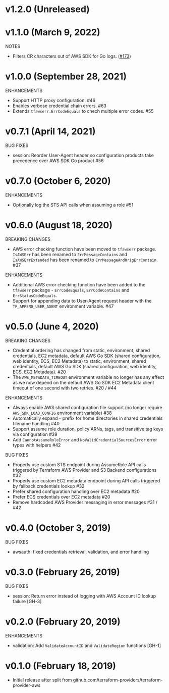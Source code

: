 # v1.2.0 (Unreleased)

# v1.1.0 (March 9, 2022)

NOTES

* Filters CR characters out of AWS SDK for Go logs. ([#173](https://github.com/hashicorp/aws-sdk-go-base/pull/173))

# v1.0.0 (September 28, 2021)

ENHANCEMENTS

* Support HTTP proxy configuration. #46
* Enables verbose credential chain errors. #63
* Extends `tfawserr.ErrCodeEquals` to chech multiple error codes. #55

# v0.7.1 (April 14, 2021)

BUG FIXES

* session: Reorder User-Agent header so configuration products take precedence over AWS SDK Go product #56

# v0.7.0 (October 6, 2020)

ENHANCEMENTS

* Optionally log the STS API calls when assuming a role #51

# v0.6.0 (August 18, 2020)

BREAKING CHANGES

* AWS error checking function have been moved to `tfawserr` package. `IsAWSErr` has been renamed to `ErrMessageContains` and `IsAWSErrExtended` has been renamed to `ErrMessageAndOrigErrContain`. #37

ENHANCEMENTS

* Additional AWS error checking function have been added to the `tfawserr` package - `ErrCodeEquals`, `ErrCodeContains` and `ErrStatusCodeEquals`.
* Support for appending data to User-Agent request header with the `TF_APPEND_USER_AGENT` environment variable. #47

# v0.5.0 (June 4, 2020)

BREAKING CHANGES

* Credential ordering has changed from static, environment, shared credentials, EC2 metadata, default AWS Go SDK (shared configuration, web identity, ECS, EC2 Metadata) to static, environment, shared credentials, default AWS Go SDK (shared configuration, web identity, ECS, EC2 Metadata). #20
* The `AWS_METADATA_TIMEOUT` environment variable no longer has any effect as we now depend on the default AWS Go SDK EC2 Metadata client timeout of one second with two retries. #20 / #44

ENHANCEMENTS

* Always enable AWS shared configuration file support (no longer require `AWS_SDK_LOAD_CONFIG` environment variable) #38
* Automatically expand `~` prefix for home directories in shared credentials filename handling #40
* Support assume role duration, policy ARNs, tags, and transitive tag keys via configuration #39
* Add `CannotAssumeRoleError` and `NoValidCredentialSourcesError` error types with helpers #42

BUG FIXES

* Properly use custom STS endpoint during AssumeRole API calls triggered by Terraform AWS Provider and S3 Backend configurations #32
* Properly use custom EC2 metadata endpoint during API calls triggered by fallback credentials lookup #32
* Prefer shared configuration handling over EC2 metadata #20
* Prefer ECS credentials over EC2 metadata #20
* Remove hardcoded AWS Provider messaging in error messages #31 / #42

# v0.4.0 (October 3, 2019)

BUG FIXES

* awsauth: fixed credentials retrieval, validation, and error handling

# v0.3.0 (February 26, 2019)

BUG FIXES

* session: Return error instead of logging with AWS Account ID lookup failure [GH-3]

# v0.2.0 (February 20, 2019)

ENHANCEMENTS

* validation: Add `ValidateAccountID` and `ValidateRegion` functions [GH-1]

# v0.1.0 (February 18, 2019)

* Initial release after split from github.com/terraform-providers/terraform-provider-aws
